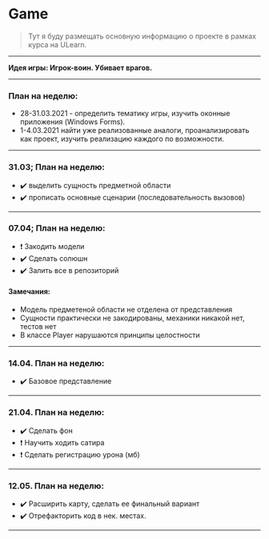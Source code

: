# Game

> Тут я буду размещать основную информацию о проекте в рамках курса на ULearn.

---

**Идея игры: Игрок-воин. Убивает врагов.**

---

### План на неделю:
* 28-31.03.2021 - определить тематику игры, изучить оконные приложения (Windows Forms).
* 1-4.03.2021 найти уже реализованные аналоги, проанализировать как проект, изучить реализацию каждого по возможности.

---

### 31.03; План на неделю:
* :heavy_check_mark: выделить сущность предметной области
* :heavy_check_mark: прописать основные сценарии (последовательность вызовов)

---

### 07.04; План на неделю:
* :heavy_exclamation_mark: Закодить модели
* :heavy_check_mark: Сделать солюшн
* :heavy_check_mark: Залить все в репозиторий

#### Замечания:
* Модель предметеной области не отделена от представления
* Сущности практически не закодированы, механики никакой нет, тестов нет
* В классе Player нарушаются принципы целостности

---

### 14.04. План на неделю:
* :heavy_check_mark: Базовое представление

---

### 21.04. План на неделю:
* :heavy_check_mark: Сделать фон
* :heavy_exclamation_mark: Научить ходить сатира
* :heavy_exclamation_mark: Сделать регистрацию урона (мб)

---

### 12.05. План на неделю:
* :heavy_check_mark: Расширить карту, сделать ее финальный вариант
* :heavy_check_mark: Отрефакторить код в нек. местах.

---
